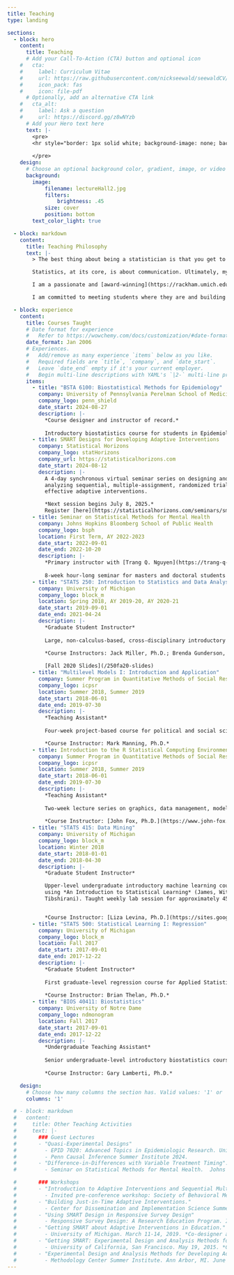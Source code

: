 ```yaml
---
title: Teaching
type: landing

sections:
  - block: hero
    content:
      title: Teaching
      # Add your Call-To-Action (CTA) button and optional icon
    #   cta:
    #     label: Curriculum Vitae
    #     url: https://raw.githubusercontent.com/nickseewald/seewaldCV/main/Seewald-Curriculum-Vitae.pdf
    #     icon_pack: fas
    #     icon: file-pdf
      # Optionally, add an alternative CTA link
    #   cta_alt:
    #     label: Ask a question
    #     url: https://discord.gg/z8wNYzb
      # Add your Hero text here
      text: |-
        <pre>
        <hr style="border: 1px solid white; background-image: none; background-color: white; border-radius: 1pt">
        
        </pre>
    design:
      # Choose an optional background color, gradient, image, or video
      background:
        image:
            filename: lectureHall2.jpg
            filters:
                brightness: .45
            size: cover
            position: bottom
        text_color_light: true

  - block: markdown
    content: 
      title: Teaching Philosophy
      text: |-
        > The best thing about being a statistician is that you get to play in everyone's backyard. &nbsp; &nbsp;  -John Tukey.

        Statistics, at its core, is about communication. Ultimately, my job as a collaborative statistician is to convey a message from data to colleagues, partners, and patients. My primary goal in teaching is to train my students to engage in this process of communication: to understand how to glean knowledge from data and share that knowledge effectively.

        I am a passionate and [award-winning](https://rackham.umich.edu/faculty-and-staff/awards/outstanding-graduate-student-instructor-awards/) statistics educator. My pedagogy focuses on developing and leveraging students' statistical intuition, rather than teaching a suite of procedures, so they are better equipped to enter a rapidly changing world of data science. To do this, I engage students in their own knowledge-building through active learning techniques, judiciously incorporate technology, and use low-stakes assessments encouraging trial and error.

        I am committed to meeting students where they are and building biostatistical skills and interest appropriate for their academic goals. 

  - block: experience
    content:
      title: Courses Taught
      # Date format for experience
      #   Refer to https://wowchemy.com/docs/customization/#date-format
      date_format: Jan 2006
      # Experiences.
      #   Add/remove as many experience `items` below as you like.
      #   Required fields are `title`, `company`, and `date_start`.
      #   Leave `date_end` empty if it's your current employer.
      #   Begin multi-line descriptions with YAML's `|2-` multi-line prefix.
      items:
        - title: "BSTA 6100: Biostatistical Methods for Epidemiology"
          company: University of Pennsylvania Perelman School of Medicine
          company_logo: penn_shield
          date_start: 2024-08-27
          description: |-
            *Course designer and instructor of record.*
            
            Introductory biostatistics course for students in Epidemiology PhD and MPH programs.
        - title: SMART Designs for Developing Adaptive Interventions
          company: Statistical Horizons
          company_logo: statHorizons
          company_url: https://statisticalhorizons.com
          date_start: 2024-08-12
          description: |-
            A 4-day synchronous virtual seminar series on designing and
            analyzing sequential, multiple-assignment, randomized trials to build
            effective adaptive interventions.

            *Next session begins July 8, 2025.* 
            Register [here](https://statisticalhorizons.com/seminars/smart-designs-for-developing-adaptive-interventions/).
        - title: Seminar on Statistical Methods for Mental Health
          company: Johns Hopkins Bloomberg School of Public Health
          company_logo: bsph
          location: First Term, AY 2022-2023
          date_start: 2022-09-01
          date_end: 2022-10-20
          description: |-
            *Primary instructor with [Trang Q. Nguyen](https://trang-q-nguyen.weebly.com/)*.
            
            8-week hour-long seminar for masters and doctoral students in mental health. The topic was "Promises and Pitfalls of Prediction Models in Mental Health".
        - title: "STATS 250: Introduction to Statistics and Data Analysis"
          company: University of Michigan
          company_logo: block_m
          location: Spring 2018, AY 2019-20, AY 2020-21
          date_start: 2019-09-01
          date_end: 2021-04-24
          description: |-
            *Graduate Student Instructor*      
            
            Large, non-calculus-based, cross-disciplinary introductory statistics course. Taught 2-3 weekly lab sessions of 30 students each.

            *Course Instructors: Jack Miller, Ph.D.; Brenda Gunderson, Ph.D.*
         
            [Fall 2020 Slides](/250fa20-slides)
        - title: "Multilevel Models I: Introduction and Application"
          company: Summer Program in Quantitative Methods of Social Research, ICPSR
          company_logo: icpsr
          location: Summer 2018, Summer 2019
          date_start: 2018-06-01
          date_end: 2019-07-30
          description: |-
            *Teaching Assistant*
           
            Four-week project-based course for political and social scientists interested in mixed modeling. Held daily office hours to assist students with project-based learning.

            *Course Instructor: Mark Manning, Ph.D.*
        - title: Introduction to the R Statistical Computing Environment
          company: Summer Program in Quantitative Methods of Social Research, ICPSR
          company_logo: icpsr
          location: Summer 2018, Summer 2019
          date_start: 2018-06-01
          date_end: 2019-07-30
          description: |-
            *Teaching Assistant*
         
            Two-week lecture series on graphics, data management, modeling, etc., in R. Held daily office hours.
            
            *Course Instructor: [John Fox, Ph.D.](https://www.john-fox.ca/)*
        - title: "STATS 415: Data Mining"
          company: University of Michigan
          company_logo: block_m
          location: Winter 2018
          date_start: 2018-01-01
          date_end: 2018-04-30
          description: |-
            *Graduate Student Instructor*

            Upper-level undergraduate introductory machine learning course
            using *An Introduction to Statistical Learning* (James, Witten, Hastie,
            Tibshirani). Taught weekly lab session for approximately 45 students.


            *Course Instructor: [Liza Levina, Ph.D.](https://sites.google.com/umich.edu/elevina)*
        - title: "STATS 500: Statistical Learning I: Regression"
          company: University of Michigan
          company_logo: block_m
          location: Fall 2017
          date_start: 2017-09-01
          date_end: 2017-12-22
          description: |-
            *Graduate Student Instructor*
            
            First graduate-level regression course for Applied Statistics masters students, using *Linear Models with R, 2nd ed.* (Faraway). Held weekly office hours and graded homework and exams.
            
            *Course Instructor: Brian Thelan, Ph.D.*
        - title: "BIOS 40411: Biostatistics"
          company: University of Notre Dame
          company_logo: ndmonogram
          location: Fall 2017
          date_start: 2017-09-01
          date_end: 2017-12-22
          description: |-
            *Undergraduate Teaching Assistant*
         
            Senior undergraduate-level introductory biostatistics course for biology and life science majors. Co-taught weekly lab sessions with a graduate TA, graded lab reports.
            
            *Course Instructor: Gary Lamberti, Ph.D.*

    design:
      # Choose how many columns the section has. Valid values: '1' or '2'.
      columns: '1'

  # - block: markdown
  #   content: 
  #     title: Other Teaching Activities
  #     text: |-
  #       ### Guest Lectures
  #       - "Quasi-Experimental Designs"
  #         - EPID 7020: Advanced Topics in Epidemiologic Research. University of Pennsylvania Graduate Group in Epidemiology and Biostatistics. Spring Semester 2025. Course Director: Ellen C. Caniglia, ScD.
  #         - Penn Causal Inference Summer Institute 2024.
  #       - "Difference-in-Differences with Variable Treatment Timing".
  #         - Seminar on Statistical Methods for Mental Health.  Johns Hopkins Bloomberg School of Public Health. Term 3, Academic Year 2021-2. Course Instructor: Elizabeth A. Stuart, PhD.

  #       ### Workshops
  #       - "Introduction to Adaptive Interventions and Sequential Multiple Assignment Randomized Trials"
  #         - Invited pre-conference workshop: Society of Behavioral Medicine Annual Meeting, Baltimore, MD. April 6, 2022. *Co-designer and facilitator with Ahnalee Brincks, Ph.D., and Shawna N. Smith, Ph.D.*
  #       - "Building Just-in-Time Adaptive Interventions."
  #         - Center for Dissemination and Implementation Science Summer Institute, University of Illinois Chicago. Virtual. October 25-26, 2021. *Small group expert facilitator*.
  #       - "Using SMART Design in Responsive Survey Design"
  #         - Responsive Survey Design: A Research Education Program. Institute for Social Research, University of Michigan. June 19, 2019. *Co-designer and facilitator with Ahnalee Brincks, Ph.D.*
  #       - "Getting SMART about Adaptive Interventions in Education."
  #         - University of Michigan. March 11-14, 2019. *Co-designer and facilitator with [d³lab](https://d3c.isr.umich.edu/)*.
  #       - "Getting SMART: Experimental Design and Analysis Methods for Developing Adaptive Interventions". 
  #         - University of California, San Francisco. May 19, 2015. *Co-Facilitator with Inbal Nahum-Shani, PhD.*
  #       - "Experimental Design and Analysis Methods for Developing Adaptive Interventions: Getting SMART". 
  #         - Methodology Center Summer Institute. Ann Arbor, MI. June 19-20, 2014. *Small group facilitator.*
---
```

